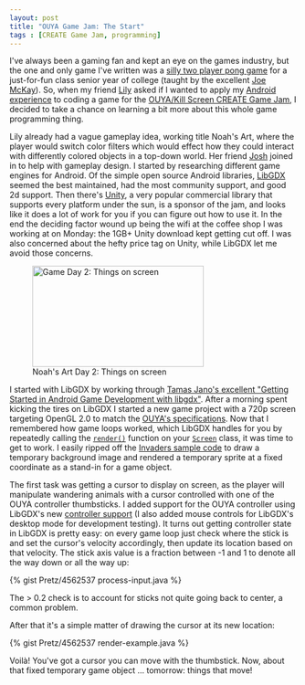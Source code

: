 ```yaml
---
layout: post
title: "OUYA Game Jam: The Start"
tags : [CREATE Game Jam, programming]
---
```


I've always been a gaming fan and kept an eye on the games industry, but the one and only game I've written was a [silly two player pong game][2] for a just-for-fun class senior year of college (taught by the excellent [Joe McKay][3]). So, when my friend [Lily][4] asked if I wanted to apply my [Android experience][5] to coding a game for the [OUYA/Kill Screen CREATE Game Jam][1], I decided to take a chance on learning a bit more about this whole game programming thing.

Lily already had a vague gameplay idea, working title Noah's Art, where the player would switch color filters which would effect how they could interact with differently colored objects in a top-down world. Her friend [Josh][6] joined in to help with gameplay design. I started by researching different game engines for Android. Of the simple open source Android libraries, [LibGDX][7] seemed the best maintained, had the most community support, and good 2d support. Then there's [Unity][8], a very popular commercial library that supports every platform under the sun, is a sponsor of the jam, and looks like it does a lot of work for you if you can figure out how to use it. In the end the deciding factor wound up being the wifi at the coffee shop I was working at on Monday: the 1GB+ Unity download kept getting cut off. I was also concerned about the hefty price tag on Unity, while LibGDX let me avoid those concerns.

[1]: http://killscreendaily.com/create/
[2]: http://alex.turnlav.net/pong/
[3]: http://www.joemckaystudio.com/
[4]: http://lilycheng.com/
[5]: http://www.yelp.com/yelpmobile
[6]: http://joshleejosh.com/
[7]: http://libgdx.badlogicgames.com/
[8]: http://unity3d.com/

<figure>
	<a href="http://alexp.files.wordpress.com/2013/01/noahs_art-20130115-114149-png.jpg"><img src="http://alexp.files.wordpress.com/2013/01/noahs_art-20130115-114149-png.jpg?w=300" alt="Game Day 2: Things on screen" width="300" height="177" class="size-medium wp-image-21" /></a>
	<figcaption>Noah's Art Day 2: Things on screen</figcaption>
</figure>

I started with LibGDX by working through [Tamas Jano's excellent "Getting Started in Android Game Development with libgdx"][9]. After a morning spent kicking the tires on LibGDX I started a new game project with a 720p screen targeting OpenGL 2.0 to match the [OUYA's specifications][10]. Now that I remembered how game loops worked, which LibGDX handles for you by repeatedly calling the [`render()`][render] function on your [`Screen`][screen] class, it was time to get to work. I easily ripped off the [Invaders sample code][background] to draw a temporary background image and rendered a temporary sprite at a fixed coordinate as a stand-in for a game object.

[render]: http://libgdx.badlogicgames.com/nightlies/docs/api/com/badlogic/gdx/Screen.html#render(float)
[screen]: http://libgdx.badlogicgames.com/nightlies/docs/api/index.html?com/badlogic/gdx/Screen.html
[background]: https://github.com/libgdx/libgdx/blob/master/demos/invaders/gdx-invaders/src/com/badlogic/gdxinvaders/RendererGL20.java#L197
[9]: http://obviam.net/index.php/getting-started-in-android-game-development-with-libgdx-create-a-working-prototype-in-a-day-tutorial-part-1/
[10]: https://devs.ouya.tv/developers/docs/setup

The first task was getting a cursor to display on screen, as the player will manipulate wandering animals with a cursor controlled with one of the OUYA controller thumbsticks. I added support for the OUYA controller using LibGDX's new [controller support][11] (I also added mouse controls for LibGDX's desktop mode for development testing). It turns out getting controller state in LibGDX is pretty easy: on every game loop just check where the stick is and set the cursor's velocity accordingly, then update its location based on that velocity. The stick axis value is a fraction between -1 and 1 to denote all the way down or all the way up:

{% gist Pretz/4562537 process-input.java %}

The > 0.2 check is to account for sticks not quite going back to center, a common problem.

[11]: http://www.badlogicgames.com/wordpress/?p=2724

After that it's a simple matter of drawing the cursor at its new location:

{% gist Pretz/4562537 render-example.java %}

Voilà! You've got a cursor you can move with the thumbstick. Now, about that fixed temporary game object ... tomorrow: things that move!